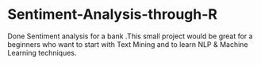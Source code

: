 # Sentiment-Analysis-through-R
Done Sentiment analysis for a bank
.This small project would be great for a beginners who want to start with Text Mining and to learn NLP & Machine Learning techniques.
